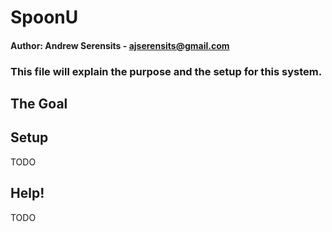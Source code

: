 # SpoonU
#### Author: Andrew Serensits - ajserensits@gmail.com

### This file will explain the purpose and the setup for this system.

## The Goal


## Setup

TODO

## Help!

TODO
